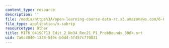 ```yaml
---
content_type: resource
description: ''
file: /media/https%3A/open-learning-course-data-rc.s3.amazonaws.com/6-041sc-probabilistic-systems-analysis-and-applied-probability-fall-2013/7a0c40401238549cb0d45f457c770831_MIT6_041SCF13_Edit_2_No34_Rec21_P1_ProbBounds_300k.vtt
file_type: application/x-subrip
resourcetype: Other
title: MIT6_041SCF13_Edit_2_No34_Rec21_P1_ProbBounds_300k.srt
uid: 7a0c4040-1238-549c-b0d4-5f457c770831
---
```

